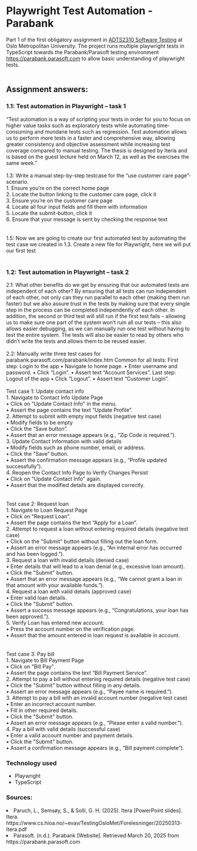 <h1>Playwright Test Automation - Parabank</h1>

Part 1 of the first obligatory assignment in <a href="https://student.oslomet.no/en/studier/-/studieinfo/emne/ADTS2310/2024/H%C3%98ST">ADTS2310 Software Testing</a> at Oslo Metropolitan University. The project runs multiple playwright tests in TypeScript towards the Parabank/Parasoft testing environment https://parabank.parasoft.com to allow basic understanding of playwright tests.
<br /><br />
<h2>Assignment answers:</h2>

<h3>1.1: Test automation in Playwright – task 1</h3>
“Test automation is a way of scripting your tests in order for you to focus on higher value tasks such as exploratory tests while automating time-consuming and mundane tests such as regression. Test automation allows us to perform more tests in a faster and comprehensive way, allowing greater consistency and objective assessment while increasing test coverage compared to manual testing. The thesis is designed by Iteria and is based on the guest lecture held on March 12, as well as the exercises the same week.”
<br /><br />
1.3: Write a manual step-by-step testcase for the “use customer care page”-scenario.<br />
1. Ensure you’re on the correct home page<br />
2. Locate the button linking to the customer care page, click it<br />
3. Ensure you’re on the customer care page<br />
4. Locate all four input fields and fill them with information<br />
5. Locate the submit-button, click it<br />
6. Ensure that your message is sent by checking the response text<br />
<br /><br />
1.5: Now we are going to create our first automated test by automating the test case we created in 1.3. Create a new file for Playwright, here we will put our first test
<br /><br />

<h3>1.2: Test automation in Playwright – task 2</h3>
2.1: What other benefits do we get by ensuring that our automated tests are independent of each other?
By ensuring that all tests can run independent of each other, not only can they run parallel to each other (making them run faster) but we also assure trust in the tests by making sure that every single step in the process can be completed independently of each other. In addition, the second or third test will still run if the first test fails – allowing us to make sure one part of the system won’t ruin all our tests – this also allows easier debugging, as we can manually run one test without having to test the entire system. The tests will also be easier to read by others who didn’t write the tests and allows them to be reused easier.
<br/><br/>
2.2: Manually write three test cases for parabank.parasoft.com/parabank/index.htm
Common for all tests:
First step: Login to the app
•	Navigate to home page.
•	Enter username and password.
•	Click “Login”.
•	Assert text “Account Services”.
Last step: Logout of the app
•	Click “Logout”.
•	Assert text “Customer Login”.
<br/><br/>
Test case 1: Update contact info<br/>
1. Navigate to Contact Info Update Page<br/>
•	Click on "Update Contact Info" in the menu.<br/>
•	Assert the page contains the text “Update Profile”.<br/>
2. Attempt to submit with empty input fields (negative test case)<br/>
•	Modify fields to be empty<br/>
•	Click the “Save button”.<br/>
•	Assert that an error message appears (e.g., “Zip Code is required.”).<br/>
3. Update Contact Information with valid details<br/>
•	Modify fields such as phone number, email, or address.<br/>
•	Click the "Save" button.<br/>
•	Assert the confirmation message appears (e.g., “Profile updated successfully”).<br/>
4. Reopen the Contact Info Page to Verify Changes Persist<br/>
•	Click on "Update Contact Info" again.<br/>
•	Assert that the modified details are displayed correctly.<br/>
<br/><br/>
Test case 2: Request loan<br/>
1. Navigate to Loan Request Page<br/>
•	Click on "Request Loan".<br/>
•	Assert the page contains the text “Apply for a Loan”.<br/>
2. Attempt to request a loan without entering required details (negative test case)<br/>
•	Click on the "Submit" button without filling out the loan form.<br/>
•	Assert an error message appears (e.g., “An internal error has occurred and has been logged.”).<br/>
3. Request a loan with invalid details (denied case)<br/>
•	Enter details that will lead to a loan denial (e.g., excessive loan amount).<br/>
•	Click the "Submit" button.<br/>
•	Assert that an error message appears (e.g., “We cannot grant a loan in that amount with your available funds.”).<br/>
4. Request a loan with valid details (approved case)<br/>
•	Enter valid loan details.<br/>
•	Click the "Submit" button.<br/>
•	Assert a success message appears (e.g., “Congratulations, your loan has been approved.”).<br/>
5. Verify Loan has entered new account.<br/>
•	Press the account number on the verification page.<br/>
•	Assert that the amount entered in loan request is available in account.<br/>
<br/><br/>
Test case 3: Pay bill<br/>
1. Navigate to Bill Payment Page<br/>
•	Click on "Bill Pay".<br/>
•	Assert the page contains the text “Bill Payment Service”.<br/>
2. Attempt to pay a bill without entering required details (negative test case)<br/>
•	Click the "Submit" button without filling in any details.<br/>
•	Assert an error message appears (e.g., “Payee name is required.”).<br/>
3. Attempt to pay a bill with an invalid account number (negative test case)<br/>
•	Enter an incorrect account number.<br/>
•	Fill in other required details.<br/>
•	Click the "Submit" button.<br/>
•	Assert an error message appears (e.g., “Please enter a valid number.”).<br/>
4. Pay a bill with valid details (successful case)<br/>
•	Enter a valid account number and payment details.<br/>
•	Click the "Submit" button.<br/>
•	Assert a confirmation message appears (e.g., “Bill payment complete”).<br/>

<h3>Technology used</h3>
<ul>
  <li>Playwright</li>
  <li>TypeScript</li>
</ul>

<h3>Sources:</h3>
<li>Paruch, L., Semsøy, S., & Solli, G. H. (2025). Itera [PowerPoint slides]. Itera. https://www.cs.hioa.no/~evav/TestingOsloMet/Forelesninger/20250313-Itera.pdf </li>
<li>Parasoft. (n.d.). Parabank [Website]. Retrieved March 20, 2025 from https://parabank.parasoft.com</li>
